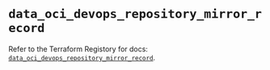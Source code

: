 # `data_oci_devops_repository_mirror_record`

Refer to the Terraform Registory for docs: [`data_oci_devops_repository_mirror_record`](https://registry.terraform.io/providers/oracle/oci/6.18.0/docs/data-sources/devops_repository_mirror_record).
